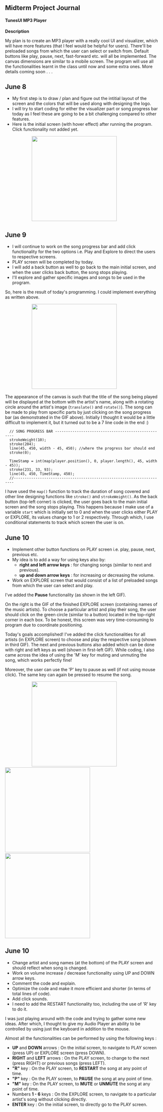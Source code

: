 ## Midterm Project Journal

#### TunesUI MP3 Player

**Description**

My plan is to create an MP3 player with a really cool UI and visualizer, which will have more features (that I feel would be helpful for users). There'll be preloaded songs from which the user can select or switch from. Default buttons like play, pause, next, fast-forward etc. will all be implemented. The canvas dimensions are similar to a mobile screen. The program will use all the functionalities learnt in the class until now and some extra ones. More details coming soon . . .

## June 8

- My first step is to draw / plan and figure out the intitial layout of the screen and the colors that will be used along with designing the logo.
- I will try to start coding for either the visualizer part or song progress bar today as I feel these are going to be a bit challenging compared to other features.
- Here is the initial screen (with hover effect) after running the program. Click functionality not added yet.

&emsp;&emsp;&emsp;&emsp;&emsp;&emsp; <img src="https://github.com/ronit-singh/Intro_to_IM/blob/main/Midterm%20Project/initialscreen.gif" height="280">

## June 9

- I will continue to work on the song progress bar and add click functionality for the two options i.e. Play and Explore to direct the users to respective screens.
- PLAY screen will be completed by today.
- I will add a back button as well to go back to the main initial screen, and when the user clicks back button, the song stops playing. 
- I'll explore and gather specific images and songs to be used in the program.

So, here is the result of today's programming. I could implement everything as written above.

&emsp;&emsp;&emsp;&emsp;&emsp;&emsp; <img src="https://github.com/ronit-singh/Intro_to_IM/blob/main/Midterm%20Project/PLAY.gif" height="280">

The appearance of the canvas is such that the title of the song being played will be displayed at the bottom with the artist's name, along with a rotating circle around the artist's image (````translate()```` and ````rotate()````). The song can be made to play from specific parts by just clicking on the song progress bar (as demonstrated in the GIF above). Initially I thought it would be a little difficult to implement it, but it turned out to be a 7 line code in the end :)

````
  // SONG PROGRESS BAR ---------------------------------------------------
  strokeWeight(10);
  stroke(204);
  line(45, 450, width - 45, 450); //where the progress bar should end
  stroke(0);

  TimeStamp = int(map(player.position(), 0, player.length(), 45, width - 45));
  stroke(231, 33, 93);
  line(45, 450, TimeStamp, 450);
  //----------------------------------------------------------------------
````
I have used the ````map()```` function to track the duration of song covered and other line designing functions like ````stroke()```` and ````strokeWeight()````. As the back button (top-left corner) is clicked, the user goes back to the main initial screen and the song stops playing. This happens because I make use of a variable ````start```` which is initially set to 0 and when the user clicks either PLAY or EXPLORE, its values change to 1 or 2 respectively. Through which, I use conditional statements to track which screen the user is on.

## June 10 

- Implement other button functions on PLAY screen i.e. play, pause, next, previous etc. 
- My idea is to add a way for using keys also by:
  - **right and left arrow keys** : for changing songs (similar to next and previous).
  - **up and down arrow keys** : for increasing or decreasing the volume.  
- Work on EXPLORE screen that would consist of a list of preloaded songs from which the user can select and play.

I've added the **Pause** functionality (as shown in the left GIF). 

On the right is the GIF of the finished EXPLORE screen (containing names of the music artists). To choose a particular artist and play their song, the user should click on the green circle (similar to a button) located in the top-right corner in each box. To be honest, this screen was very time-consuming to program due to coordinate positioning.

Today's goals accomplished! I've added the click functionalities for all artists (in EXPLORE screen) to choose and play the respective song (shown in third GIF). The next and previous buttons also added which can be done with right and left keys as well (shown in first-left GIF). While coding, I also came across the idea of using the 'M' key for muting and unmuting the song, which works perfectly fine!

Moreover, the user can use the 'P' key to pause as well (if not using mouse click). The same key can again be pressed to resume the song.

&emsp;&emsp;&emsp;&emsp;&emsp;&emsp; <img src="https://github.com/ronit-singh/Intro_to_IM/blob/main/Midterm%20Project/play_full_implement.gif" height="280"> &emsp;&emsp;&emsp;&emsp;&emsp;&emsp; <img src="https://github.com/ronit-singh/Intro_to_IM/blob/main/Midterm%20Project/explore.gif" height="280">
&emsp;&emsp;&emsp;&emsp;&emsp;&emsp; <img src="https://github.com/ronit-singh/Intro_to_IM/blob/main/Midterm%20Project/explore_full.gif" height="280">

## June 10

- Change artist and song names (at the bottom) of the PLAY screen and should reflect when song is changed.
- Work on volume increase / decrease functionality using UP and DOWN arrow keys.
- Comment the code and explain.
- Optimize the code and make it more efficient and shorter (in terms of total lines of code).
- Add click sounds.
- I need to add the RESTART functionality too, including the use of 'R' key to do it.

I was just playing around with the code and trying to gather some new ideas. After which, I thought to give my Audio Player an ability to be controlled by using just the keyboard in addition to the mouse.

Almost all the functionalities can be performed by using the following keys :

- **UP** and **DOWN** arrows : On the initial screen, to navigate to PLAY screen (press UP) or EXPLORE screen (press DOWN).
- **RIGHT** and **LEFT** arrows : On the PLAY screen, to change to the next (press RIGHT) or previous songs (press LEFT).
- **"R"** key : On the PLAY screen, to **RESTART** the song at any point of time.
- **"P"** key : On the PLAY screen, to **PAUSE** the song at any point of time.
- **"M"** key : On the PLAY screen, to **MUTE** or **UNMUTE** the song at any point of time.
- Numbers **1 - 6** keys : On the EXPLORE screen, to navigate to a particular artist's song without clicking directly.
- **ENTER** key : On the initial screen, to directly go to the PLAY screen.
